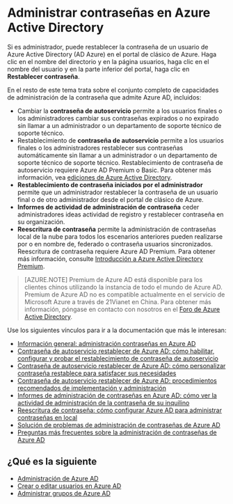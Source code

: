 <properties
    pageTitle="Administrar contraseñas en Azure Active Directory | Microsoft Azure"
    description="Cómo administrar contraseñas en Azure Active Directory."
    services="active-directory"
    documentationCenter=""
    authors="curtand"
    manager="femila"
    editor=""/>

<tags
    ms.service="active-directory"
    ms.workload="identity"
    ms.tgt_pltfrm="na"
    ms.devlang="na"
    ms.topic="article"
    ms.date="08/23/2016"
    ms.author="curtand"/>

# <a name="manage-passwords-in-azure-active-directory"></a>Administrar contraseñas en Azure Active Directory

Si es administrador, puede restablecer la contraseña de un usuario de Azure Active Directory (AD Azure) en el portal de clásico de Azure. Haga clic en el nombre del directorio y en la página usuarios, haga clic en el nombre del usuario y en la parte inferior del portal, haga clic en **Restablecer contraseña**.

En el resto de este tema trata sobre el conjunto completo de capacidades de administración de la contraseña que admite Azure AD, incluidos:

- Cambiar la **contraseña de autoservicio** permite a los usuarios finales o los administradores cambiar sus contraseñas expirados o no expirado sin llamar a un administrador o un departamento de soporte técnico de soporte técnico.
- Restablecimiento de **contraseña de autoservicio** permite a los usuarios finales o los administradores restablecer sus contraseñas automáticamente sin llamar a un administrador o un departamento de soporte técnico de soporte técnico. Restablecimiento de contraseña de autoservicio requiere Azure AD Premium o Basic. Para obtener más información, vea [ediciones de Azure Active Directory](active-directory-editions.md).
- **Restablecimiento de contraseña iniciados por el administrador** permite que un administrador restablecer la contraseña de un usuario final o de otro administrador desde el portal de clásico de Azure.
- **Informes de actividad de administración de contraseña** ceder administradores ideas actividad de registro y restablecer contraseña en su organización.
- **Reescritura de contraseña** permite la administración de contraseñas local de la nube para todos los escenarios anteriores pueden realizarse por o en nombre de, federado o contraseña usuarios sincronizados. Reescritura de contraseña requiere Azure AD Premium. Para obtener más información, consulte [Introducción a Azure Active Directory Premium](active-directory-get-started-premium.md).

> [AZURE.NOTE]
> Premium de Azure AD está disponible para los clientes chinos utilizando la instancia de todo el mundo de Azure AD. Premium de Azure AD no es compatible actualmente en el servicio de Microsoft Azure a través de 21Vianet en China. Para obtener más información, póngase en contacto con nosotros en el [Foro de Azure Active Directory](https://feedback.azure.com/forums/169401-azure-active-directory/).

Use los siguientes vínculos para ir a la documentación que más le interesan:

- [Información general: administración contraseñas en Azure AD](active-directory-passwords-how-it-works.md)
- [Contraseña de autoservicio restablecer de Azure AD: cómo habilitar, configurar y probar el restablecimiento de contraseña de autoservicio](active-directory-passwords-getting-started.md#enable-users-to-reset-their-azure-ad-passwords)
- [Contraseña de autoservicio restablecer de Azure AD: cómo personalizar contraseña restablece para satisfacer sus necesidades](active-directory-passwords-customize.md)
- [Contraseña de autoservicio restablecer de Azure AD: procedimientos recomendados de implementación y administración](active-directory-passwords-best-practices.md)
- [Informes de administración de contraseñas en Azure AD: cómo ver la actividad de administración de la contraseña de su inquilino](active-directory-passwords-get-insights.md)
- [Reescritura de contraseña: cómo configurar Azure AD para administrar contraseñas en local](active-directory-passwords-getting-started.md#enable-users-to-reset-or-change-their-ad-passwords)
- [Solución de problemas de administración de contraseñas de Azure AD](active-directory-passwords-troubleshoot.md)
- [Preguntas más frecuentes sobre la administración de contraseñas de Azure AD](active-directory-passwords-faq.md)


## <a name="whats-next"></a>¿Qué es la siguiente

- [Administración de Azure AD](active-directory-administer.md)
- [Crear o editar usuarios en Azure AD](active-directory-create-users.md)
- [Administrar grupos de Azure AD](active-directory-manage-groups.md)
